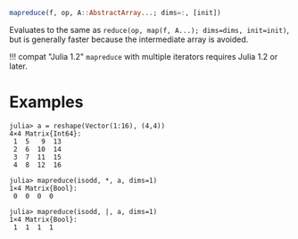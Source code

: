 ```julia
mapreduce(f, op, A::AbstractArray...; dims=:, [init])
```

Evaluates to the same as `reduce(op, map(f, A...); dims=dims, init=init)`, but is generally faster because the intermediate array is avoided.

!!! compat "Julia 1.2"
    `mapreduce` with multiple iterators requires Julia 1.2 or later.


# Examples

```jldoctest
julia> a = reshape(Vector(1:16), (4,4))
4×4 Matrix{Int64}:
 1  5   9  13
 2  6  10  14
 3  7  11  15
 4  8  12  16

julia> mapreduce(isodd, *, a, dims=1)
1×4 Matrix{Bool}:
 0  0  0  0

julia> mapreduce(isodd, |, a, dims=1)
1×4 Matrix{Bool}:
 1  1  1  1
```
